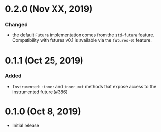 # 0.2.0 (Nov XX, 2019)

### Changed

- the default `Future` implementation comes from the `std-future` feature.
  Compatibility with futures v0.1 is available via the `futures-01` feature.

# 0.1.1 (Oct 25, 2019)

### Added

- `Instrumented::inner` and `inner_mut` methods that expose access to the
  instrumented future (#386)

# 0.1.0 (Oct 8, 2019)

- Initial release
